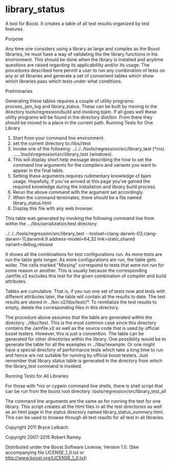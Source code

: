 # library_status
A tool for Boost.  It creates a table of all test results organized by test features

Purpose

Any time one considers using a library as large and complex as the Boost libraries, he must have a way of validating the the library functions in his environment. This should be done when the library is installed and anytime questions are raised regarding its applicabililty and/or its usage.
The procedures described here permit a user to run any combination of tests on any or all libraries and generate a set of convenient tables which show which libraries pass which tests under what conditions.

Preliminaries

Generating these tables requires a couple of utility programs: process_jam_log and library_status. These can be built by moving to the directory tools/regression/build and invoking bjam. If all goes well these utility programs will be found in the directory dist/bin. From there they should be moved to a place in the current path.
Running Tests for One Library

1) Start from your command line environment.
2) set the current directory to:<boost directory>/libs/<library name>/test
3) Invoke one of the following:
	../../../tools/regression/src/library_test (*nix).
	..\..\..\tools\regression\src\library_test (windows).
4) This will display short help message describing the how to set the command line arguments for the compilers and variants you want to appear in the final table.
5) Setting these arguments requires rudimentary knowledge of bjam usage. Hopefully, if you've arrived at this page you've gained the required knowledge during the installation and library build process.
6) Rerun the above command with the argument set accordingly.
7) When the command terminates, there should be a file named library_status.html
8) Display this file with any web browser.


This table was generated by invoking the following command line from within the .../libs/serialization/test directory:

../../../tools/regression/src/library_test --toolset=clang-darwin-03,clang-darwin-11,darwin4.9 address-model=64,32 link=static,shared variant=debug,release

It shows all the combinations for test configurations run. As more tests are run the table gets longer. As more configurations are run, the table gets wider. The cells marked "Missing" correspond to tests that were not run for some reason or another. This is usually because the corresponding Jamfile.v2 excludes this test for the given combination of compiler and build attributes.

Tables are cumulative. That is, if you run one set of tests now and tests with different attributes later, the table will contain all the results to date. The test results are stored in ../bin.v2/libs/test/<library>/*. To reinitialize the test results to empty, delete the corresponding files in this directory.

The procedure above assumes that the table are generated within the directory ../libs/<library>/test. This is the most common case since this directory contains the Jamfile.v2 as well as the source code that is used by official boost testers. However, this is just a convention. The table can be generated for other directories within the library. One possibility would be to generate the table for all the examples in ../libs/<library>/example. Or one might have a special directory of performance tests which take a long time to run and hence are not suitable for running by official boost testers. Just remember that library status table is generated in the directory from which the library_test command is invoked.

Running Tests for All Libraries

For those with *nix or cygwin command line shells, there is shell script that can be run from the boost root directory:
tools/regression/src/library_test_all

The command line arguments are the same as for running the test for one library. This script creates all the html files in all the test directories as well as an html page in the status directory named library_status_summary.html. This can be used to browse through all test results for all test in all libraries.

Copyright 2011 Bryce Lelbach.

Copyright 2007-2015 Robert Ramey.

Distributed under the Boost Software License, Version 1.0. (See accompanying file LICENSE_1_0.txt or http://www.boost.org/LICENSE_1_0.txt)


